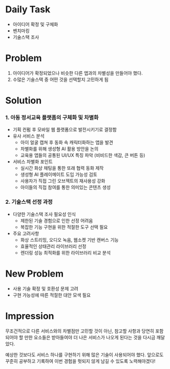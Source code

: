 # Daily Task
- 아이디어 확정 및 구체화
- 벤치마킹 
- 기술스택 조사

# Problem
1. 아이디어가 확정되었으나 비슷한 다른 앱과의 차별성을 만들어야 했다.
2. 수많은 기술스택 중 어떤 것을 선택할지 고민하게 됨

# Solution

### 1. 아동 정서교육 플랫폼의 구체화 및 차별화
- 기획 컨펌 후 모바일 웹 플랫폼으로 발전시키기로 결정함
- 유사 서비스 분석
  - 아이 얼굴 캡쳐 후 동화 속 캐릭터화하는 앱을 발견
  - 차별화를 위해 생성형 AI 활용 방안을 논의
  - 교육용 앱들의 공통된 UI/UX 특징 파악 (비비드한 색감, 큰 버튼 등)
- 서비스 차별화 포인트
  - 실시간 화상 채팅을 통한 또래 협력 동화 제작
  - 생성형 AI 플레이메이트 도입 가능성 검토
  - 사용자가 직접 그린 오브젝트의 재사용성 강화 
  - 아이들의 직접 참여를 통한 의미있는 콘텐츠 생성

### 2. 기술스택 선정 과정
- 다양한 기술스택 조사 필요성 인식
  - 제한된 기술 경험으로 인한 선정 어려움
  - 복잡한 기능 구현을 위한 적절한 도구 선택 필요
- 주요 고려사항
  - 화상 스트리밍, 오디오 녹음, 웹소켓 기반 캔버스 기능
  - 효율적인 상태관리 라이브러리 선정
  - 렌더링 성능 최적화를 위한 라이브러리 비교 분석

# New Problem
- 사용 기술 확정 및 호환성 문제 고려 
- 구현 가능성에 따른 적절한 대안 모색 필요

# Impression
무조건적으로 다른 서비스와의 차별점만 고민할 것이 아닌, 참고할 사항과 당연히 포함되어야 할 만한 요소들은 받아들여야 더 나은 서비스가 나오게 된다는 것을 다시금 깨달았다.

예상한 것보다도 서비스 하나를 구현하기 위해 많은 기술이 사용되어야 했다. 앞으로도 꾸준히 공부하고 기록하여 이번 경험을 헛되지 않게 남길 수 있도록 노력해야겠다!
